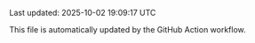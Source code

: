 Last updated: 2025-10-02 19:09:17 UTC

This file is automatically updated by the GitHub Action workflow.
